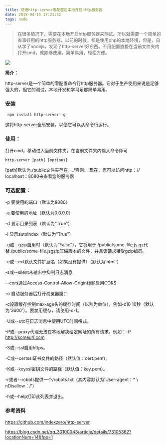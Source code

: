```yaml
---
title: 使用http-server零配置在本地开启http服务器
date: 2018-04-15 17:21:52
tags: node
---
```


>在很多情况下，需要在本地开启http服务器来测试。所以就需要一个简单的省事好用的http服务器。以前的时候，都是使用php的本地环境，但是，自从学了nodejs，发现了http-server好东西。不用配置直接在当前文件夹内打开cmd，就能够使用，简单易用，轻松方便。

![](https://img-blog.csdn.net/20170612141600583?watermark/2/text/aHR0cDovL2Jsb2cuY3Nkbi5uZXQvcXFfMzAxMDAwNDM=/font/5a6L5L2T/fontsize/400/fill/I0JBQkFCMA==/dissolve/70/gravity/Center)

**简介：**

http-server是一个简单的零配置命令行http服务器。它对于生产使用来说是足够强大的，但它的测试，本地开发和学习足够简单易用。

<!--more-->

### 安装

```
 npm install http-server -g
```

这将http-server全局安装，以便它可以从命令行运行。


### 使用：

打开cmd，移动进入当前文件夹，在当前文件夹内输入命令即可

```
http-server [path] [options]
```
[path]默认为./public文件夹存在，./否则。
现在，您可以访问http：// localhost：8080来查看您的服务器


### 可选配置：

-p 要使用的端口（默认为8080）

-a 要使用的地址（默认为0.0.0.0）

-d 显示目录列表（默认为“True”）

-i 显示autoIndex（默认为“True”）

-g或--gzip启用时（默认为“False”），它将用于./public/some-file.js.gz代替./public/some-file.jsgzip压缩版本的文件，并且该请求接受gzip编码。

-e或--ext默认文件扩展名（如果没有提供）（默认为'html'）

-s或--silent从输出中抑制日志消息

--cors通过Access-Control-Allow-Origin标题启用CORS

-o 启动服务器后打开浏览器窗口

-c设置缓存控制max-age头的缓存时间（以秒为单位），例如-c10 10秒（默认为'3600'）。要禁用缓存，请使用-c-1。

-U或--utc在日志消息中使用UTC时间格式。

-P或--proxy代理无法在本地解决给定网址的所有请求。例如：-P http://someurl.com

-S或--ssl启用https。

-C或--certssl证书文件的路径（默认值：cert.pem）。

-K或--keyssl密钥文件的路径（默认值：key.pem）。

-r或者--robots提供一个/robots.txt（其内容默认为'User-agent：* \ nDisallow：/'）

-h或--help打印此列表并退出。


### 参考资料

https://github.com/indexzero/http-server

https://blog.csdn.net/qq_30100043/article/details/73105362?locationNum=14&fps=1
